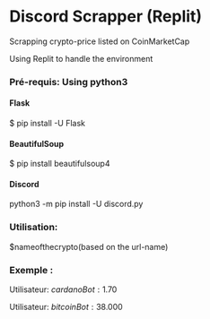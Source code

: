 # Discord Scrapper (Replit)

Scrapping crypto-price listed on CoinMarketCap

Using Replit to handle the environment

### Pré-requis: Using python3

#### Flask
$ pip install -U Flask

#### BeautifulSoup
$ pip install beautifulsoup4

#### Discord
python3 -m pip install -U discord.py


### Utilisation:

$nameofthecrypto(based on the url-name)

### Exemple :

Utilisateur: $cardano  
Bot        : 1.70$

Utilisateur: $bitcoin  
Bot        : 38.000$
